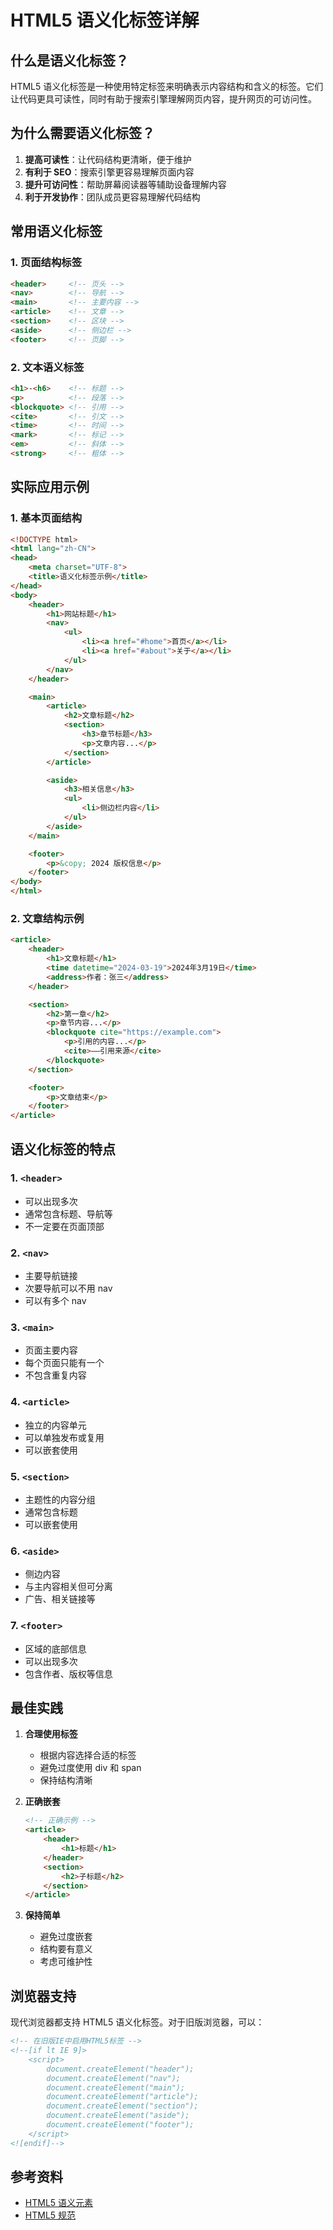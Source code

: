 # HTML5 语义化标签详解

## 什么是语义化标签？

HTML5 语义化标签是一种使用特定标签来明确表示内容结构和含义的标签。它们让代码更具可读性，同时有助于搜索引擎理解网页内容，提升网页的可访问性。

## 为什么需要语义化标签？

1. **提高可读性**：让代码结构更清晰，便于维护
2. **有利于 SEO**：搜索引擎更容易理解页面内容
3. **提升可访问性**：帮助屏幕阅读器等辅助设备理解内容
4. **利于开发协作**：团队成员更容易理解代码结构

## 常用语义化标签

### 1. 页面结构标签

```html
<header>     <!-- 页头 -->
<nav>        <!-- 导航 -->
<main>       <!-- 主要内容 -->
<article>    <!-- 文章 -->
<section>    <!-- 区块 -->
<aside>      <!-- 侧边栏 -->
<footer>     <!-- 页脚 -->
```

### 2. 文本语义标签

```html
<h1>-<h6>    <!-- 标题 -->
<p>          <!-- 段落 -->
<blockquote> <!-- 引用 -->
<cite>       <!-- 引文 -->
<time>       <!-- 时间 -->
<mark>       <!-- 标记 -->
<em>         <!-- 斜体 -->
<strong>     <!-- 粗体 -->
```

## 实际应用示例

### 1. 基本页面结构

```html
<!DOCTYPE html>
<html lang="zh-CN">
<head>
    <meta charset="UTF-8">
    <title>语义化标签示例</title>
</head>
<body>
    <header>
        <h1>网站标题</h1>
        <nav>
            <ul>
                <li><a href="#home">首页</a></li>
                <li><a href="#about">关于</a></li>
            </ul>
        </nav>
    </header>

    <main>
        <article>
            <h2>文章标题</h2>
            <section>
                <h3>章节标题</h3>
                <p>文章内容...</p>
            </section>
        </article>

        <aside>
            <h3>相关信息</h3>
            <ul>
                <li>侧边栏内容</li>
            </ul>
        </aside>
    </main>

    <footer>
        <p>&copy; 2024 版权信息</p>
    </footer>
</body>
</html>
```

### 2. 文章结构示例

```html
<article>
    <header>
        <h1>文章标题</h1>
        <time datetime="2024-03-19">2024年3月19日</time>
        <address>作者：张三</address>
    </header>

    <section>
        <h2>第一章</h2>
        <p>章节内容...</p>
        <blockquote cite="https://example.com">
            <p>引用的内容...</p>
            <cite>——引用来源</cite>
        </blockquote>
    </section>

    <footer>
        <p>文章结束</p>
    </footer>
</article>
```

## 语义化标签的特点

### 1. `<header>`
- 可以出现多次
- 通常包含标题、导航等
- 不一定要在页面顶部

### 2. `<nav>`
- 主要导航链接
- 次要导航可以不用 nav
- 可以有多个 nav

### 3. `<main>`
- 页面主要内容
- 每个页面只能有一个
- 不包含重复内容

### 4. `<article>`
- 独立的内容单元
- 可以单独发布或复用
- 可以嵌套使用

### 5. `<section>`
- 主题性的内容分组
- 通常包含标题
- 可以嵌套使用

### 6. `<aside>`
- 侧边内容
- 与主内容相关但可分离
- 广告、相关链接等

### 7. `<footer>`
- 区域的底部信息
- 可以出现多次
- 包含作者、版权等信息

## 最佳实践

1. **合理使用标签**
   - 根据内容选择合适的标签
   - 避免过度使用 div 和 span
   - 保持结构清晰

2. **正确嵌套**
   ```html
   <!-- 正确示例 -->
   <article>
       <header>
           <h1>标题</h1>
       </header>
       <section>
           <h2>子标题</h2>
       </section>
   </article>
   ```

3. **保持简单**
   - 避免过度嵌套
   - 结构要有意义
   - 考虑可维护性

## 浏览器支持

现代浏览器都支持 HTML5 语义化标签。对于旧版浏览器，可以：

```html
<!-- 在旧版IE中启用HTML5标签 -->
<!--[if lt IE 9]>
    <script>
        document.createElement("header");
        document.createElement("nav");
        document.createElement("main");
        document.createElement("article");
        document.createElement("section");
        document.createElement("aside");
        document.createElement("footer");
    </script>
<![endif]-->
```

## 参考资料

- [HTML5 语义元素](https://developer.mozilla.org/zh-CN/docs/Web/Guide/HTML/HTML5/Semantic_Elements)
- [HTML5 规范](https://html.spec.whatwg.org/multipage/semantics.html)




